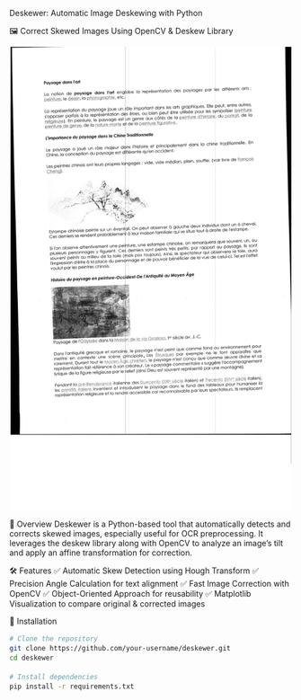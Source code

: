 Deskewer: Automatic Image Deskewing with Python

🖼️ Correct Skewed Images Using OpenCV & Deskew Library



<p align="center">
  <img src="https://github.com/silakazan/Computer_vision/blob/main/deskew.jpg" alt="Deskewer Example" width="500">
</p>



🔹 Overview
Deskewer is a Python-based tool that automatically detects and corrects skewed images, especially useful for OCR preprocessing. It leverages the deskew library along with OpenCV to analyze an image’s tilt and apply an affine transformation for correction.

🛠 Features
✅ Automatic Skew Detection using Hough Transform
✅ Precision Angle Calculation for text alignment
✅ Fast Image Correction with OpenCV
✅ Object-Oriented Approach for reusability
✅ Matplotlib Visualization to compare original & corrected images

🚀 Installation

```bash
# Clone the repository
git clone https://github.com/your-username/deskewer.git
cd deskewer

# Install dependencies
pip install -r requirements.txt


